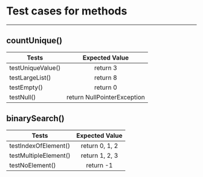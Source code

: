 # Test cases for methods 
---
## countUnique()

| Tests             | Expected Value              | 
| ----------------- |:---------------------------:|
| testUniqueValue() | return 3                    | 
| testLargeList()   | return 8                    | 
| testEmpty()       | return 0                    | 
| testNull()        | return NullPointerException |

## binarySearch()

| Tests                 | Expected Value              | 
| --------------------  |:---------------------------:|
| testIndexOfElement()  | return 0, 1, 2              | 
| testMultipleElement() | return 1, 2, 3              | 
| testNoElement()       | return -1                   | 

